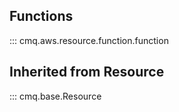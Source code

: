 ## Functions
::: cmq.aws.resource.function.function

## Inherited from Resource
::: cmq.base.Resource
